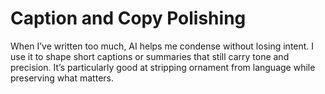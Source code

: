 # Caption and Copy Polishing

When I’ve written too much, AI helps me condense without losing intent. I use it to shape short captions or summaries that still carry tone and precision. It’s particularly good at stripping ornament from language while preserving what matters.
